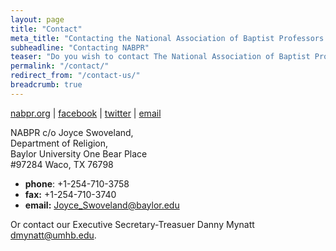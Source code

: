 ```yaml
---
layout: page
title: "Contact"
meta_title: "Contacting the National Association of Baptist Professors of Religion"
subheadline: "Contacting NABPR"
teaser: "Do you wish to contact The National Association of Baptist Professors of Religion?"
permalink: "/contact/"
redirect_from: "/contact-us/"
breadcrumb: true
---
```



[nabpr.org](https://nabpr.org/) \| [facebook](https://facebook.com/nabpr) \| [twitter](https://twitter.com/nabpr1) \|  [email](mailto:contactus@nabpr.org)


NABPR c/o Joyce Swoveland,  
Department of Religion,  
Baylor University One Bear Place  
\#97284 Waco, TX 76798  
 - **phone**: +1-254-710-3758  
 - **fax:** +1-254-710-3740  
 - **email:** <Joyce_Swoveland@baylor.edu>  

Or contact our Executive Secretary-Treasuer Danny Mynatt <dmynatt@umhb.edu>.
